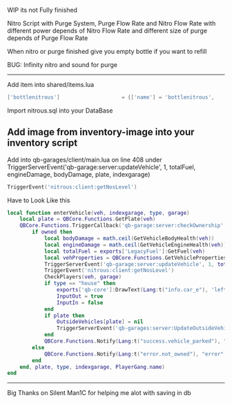 WIP its not Fully finished

Nitro Script with Purge System, Purge Flow Rate and Nitro Flow Rate with different power depends of Nitro Flow Rate and different size of purge depends of Purge Flow Rate

When nitro or purge finished give you empty bottle if you want to refill

BUG: Infinity nitro and sound for purge

---------------------------------------------------------------------------------------------------------------------------------------------------------------------

Add item into shared/items.lua
```lua
['bottlenitrous'] 				 	 = {['name'] = 'bottlenitrous', 			  	  		['label'] = 'Bottle Nitrous', 					['weight'] = 1000, 		['type'] = 'item', 		['image'] = 'bottlenitrous.png', 				['unique'] = false, 	['useable'] = false, 	['shouldClose'] = true,	   ['combinable'] = nil,   ['description'] = 'Empty bottle of nitrous. You have to Refil'},
```

Import nitrous.sql into your DataBase

Add image from inventory-image into your inventory script
----------------------------------------------------------------------------------------------------------------------------------------------------------------------

Add into qb-garages/client/main.lua on line 408 under TriggerServerEvent('qb-garage:server:updateVehicle', 1, totalFuel, engineDamage, bodyDamage, plate, indexgarage)
```lua
TriggerEvent('nitrous:client:getNosLevel')
```
Have to Look Like this

```lua
local function enterVehicle(veh, indexgarage, type, garage)
    local plate = QBCore.Functions.GetPlate(veh)
    QBCore.Functions.TriggerCallback('qb-garage:server:checkOwnership', function(owned)
        if owned then
            local bodyDamage = math.ceil(GetVehicleBodyHealth(veh))
            local engineDamage = math.ceil(GetVehicleEngineHealth(veh))
            local totalFuel = exports['LegacyFuel']:GetFuel(veh)
            local vehProperties = QBCore.Functions.GetVehicleProperties(veh)
            TriggerServerEvent('qb-garage:server:updateVehicle', 1, totalFuel, engineDamage, bodyDamage, plate, indexgarage)
            TriggerEvent('nitrous:client:getNosLevel')
            CheckPlayers(veh, garage)
            if type == "house" then
                exports['qb-core']:DrawText(Lang:t("info.car_e"), 'left')
                InputOut = true
                InputIn = false
            end
            if plate then
                OutsideVehicles[plate] = nil
                TriggerServerEvent('qb-garages:server:UpdateOutsideVehicles', OutsideVehicles)
            end
            QBCore.Functions.Notify(Lang:t("success.vehicle_parked"), "primary", 4500)
        else
            QBCore.Functions.Notify(Lang:t("error.not_owned"), "error", 3500)
        end
    end, plate, type, indexgarage, PlayerGang.name)
end
```
----------------------------------------------------------------------------------------------------------------------------------------------------------------------

Big Thanks on Silent Man1C for helping me alot with saving in db
